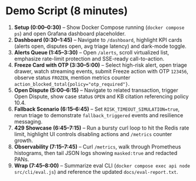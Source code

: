 # Demo Script (8 minutes)

1. **Setup (0:00–0:30)** – Show Docker Compose running (`docker compose ps`) and open Grafana dashboard placeholder.
2. **Dashboard (0:30–1:45)** – Navigate to `/dashboard`, highlight KPI cards (alerts open, disputes open, avg triage latency) and dark-mode toggle.
3. **Alerts Queue (1:45–3:30)** – Open `/alerts`, scroll virtualized list, emphasize rate-limit protection and SSE-ready call-to-action.
4. **Freeze Card with OTP (3:30–5:00)** – Select high-risk alert, open triage drawer, watch streaming events, submit Freeze action with OTP `123456`, observe status `FROZEN`, mention metrics counter `action_blocked_total{policy="otp_required"}`.
5. **Open Dispute (5:00–6:15)** – Navigate to related transaction, trigger Open Dispute, show case status `OPEN` and KB citation referencing policy 10.4.
6. **Fallback Scenario (6:15–6:45)** – Set `RISK_TIMEOUT_SIMULATION=true`, rerun triage to demonstrate `fallback_triggered` events and resilience messaging.
7. **429 Showcase (6:45–7:15)** – Run a bursty curl loop to hit the Redis rate limit, highlight UI controls disabling actions and `/metrics` counter growth.
8. **Observability (7:15–7:45)** – Curl `/metrics`, walk through Prometheus histograms, then tail JSON logs showing `masked:true` and redacted PANs.
9. **Wrap (7:45–8:00)** – Summarize eval CLI (`docker compose exec api node src/cli/eval.js`) and reference the updated `docs/eval-report.txt`.

